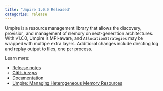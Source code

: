 ```yaml
---
title: "Umpire 1.0.0 Released"
categories: release
---
```


Umpire is a resource management library that allows the discovery, provision, and management of memory on next-generation architectures. With v1.0.0, Umpire is MPI-aware, and `AllocationStrategies` may be wrapped with multiple extra layers. Additional changes include directing log and replay output to files, one per process.

Learn more:
- [Release notes](https://github.com/LLNL/Umpire/releases/tag/v1.0.0)
- [GitHub repo](https://github.com/LLNL/Umpire)
- [Documentation](https://umpire.readthedocs.io/en/develop/)
- [Umpire: Managing Heterogeneous Memory Resources](https://computing.llnl.gov/projects/umpire)
